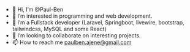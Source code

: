- 👋 Hi, I’m @Paul-Ben
- 👀 I’m interested in programming and web development.
- 🌱 I’m a Fullstack developer (Laravel, Springboot, livewire, bootstrap, tailwindcss, MySQL and some React)
- 💞️ I’m looking to collaborate on interesting projects.
- 📫 How to reach me paulben.ajene@gmail.com

<!---
Paul-Ben/Paul-Ben is a ✨ special ✨ repository because its `README.md` (this file) appears on your GitHub profile.
You can click the Preview link to take a look at your changes.
--->
